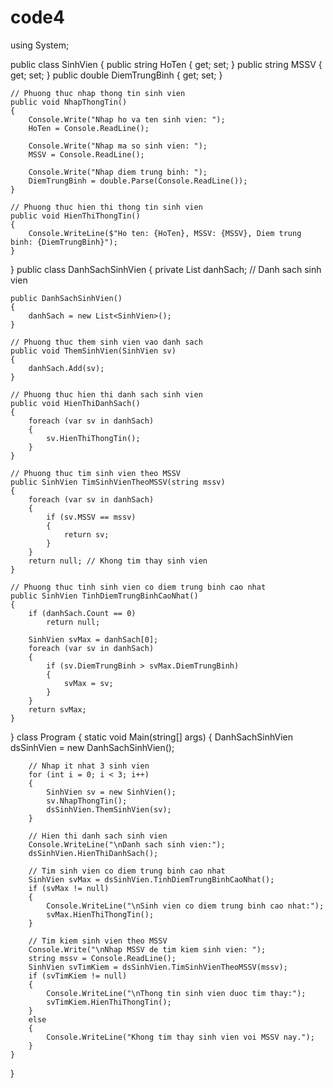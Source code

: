 # code4
using System;

public class SinhVien
{
    public string HoTen { get; set; }
    public string MSSV { get; set; }
    public double DiemTrungBinh { get; set; }

    // Phuong thuc nhap thong tin sinh vien
    public void NhapThongTin()
    {
        Console.Write("Nhap ho va ten sinh vien: ");
        HoTen = Console.ReadLine();

        Console.Write("Nhap ma so sinh vien: ");
        MSSV = Console.ReadLine();

        Console.Write("Nhap diem trung binh: ");
        DiemTrungBinh = double.Parse(Console.ReadLine());
    }

    // Phuong thuc hien thi thong tin sinh vien
    public void HienThiThongTin()
    {
        Console.WriteLine($"Ho ten: {HoTen}, MSSV: {MSSV}, Diem trung binh: {DiemTrungBinh}");
    }
}
public class DanhSachSinhVien
{
    private List<SinhVien> danhSach; // Danh sach sinh vien

    public DanhSachSinhVien()
    {
        danhSach = new List<SinhVien>();
    }

    // Phuong thuc them sinh vien vao danh sach
    public void ThemSinhVien(SinhVien sv)
    {
        danhSach.Add(sv);
    }

    // Phuong thuc hien thi danh sach sinh vien
    public void HienThiDanhSach()
    {
        foreach (var sv in danhSach)
        {
            sv.HienThiThongTin();
        }
    }

    // Phuong thuc tim sinh vien theo MSSV
    public SinhVien TimSinhVienTheoMSSV(string mssv)
    {
        foreach (var sv in danhSach)
        {
            if (sv.MSSV == mssv)
            {
                return sv;
            }
        }
        return null; // Khong tim thay sinh vien
    }

    // Phuong thuc tinh sinh vien co diem trung binh cao nhat
    public SinhVien TinhDiemTrungBinhCaoNhat()
    {
        if (danhSach.Count == 0)
            return null;

        SinhVien svMax = danhSach[0];
        foreach (var sv in danhSach)
        {
            if (sv.DiemTrungBinh > svMax.DiemTrungBinh)
            {
                svMax = sv;
            }
        }
        return svMax;
    }
}
class Program
{
    static void Main(string[] args)
    {
        DanhSachSinhVien dsSinhVien = new DanhSachSinhVien();

        // Nhap it nhat 3 sinh vien
        for (int i = 0; i < 3; i++)
        {
            SinhVien sv = new SinhVien();
            sv.NhapThongTin();
            dsSinhVien.ThemSinhVien(sv);
        }

        // Hien thi danh sach sinh vien
        Console.WriteLine("\nDanh sach sinh vien:");
        dsSinhVien.HienThiDanhSach();

        // Tim sinh vien co diem trung binh cao nhat
        SinhVien svMax = dsSinhVien.TinhDiemTrungBinhCaoNhat();
        if (svMax != null)
        {
            Console.WriteLine("\nSinh vien co diem trung binh cao nhat:");
            svMax.HienThiThongTin();
        }

        // Tim kiem sinh vien theo MSSV
        Console.Write("\nNhap MSSV de tim kiem sinh vien: ");
        string mssv = Console.ReadLine();
        SinhVien svTimKiem = dsSinhVien.TimSinhVienTheoMSSV(mssv);
        if (svTimKiem != null)
        {
            Console.WriteLine("\nThong tin sinh vien duoc tim thay:");
            svTimKiem.HienThiThongTin();
        }
        else
        {
            Console.WriteLine("Khong tim thay sinh vien voi MSSV nay.");
        }
    }
}
